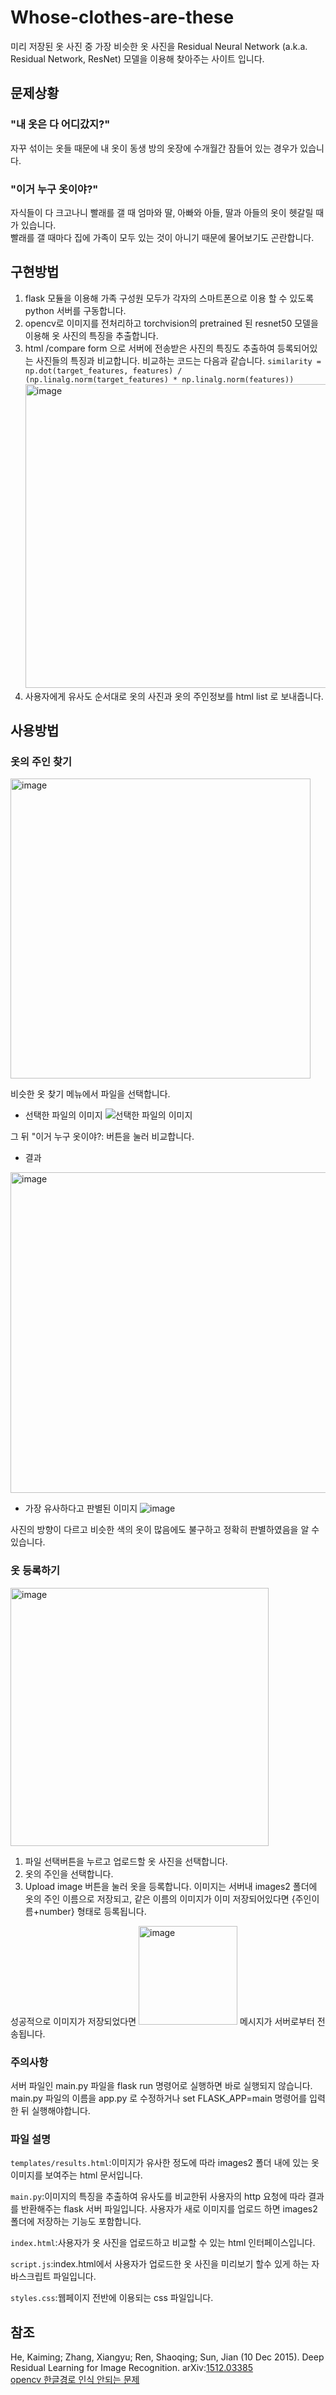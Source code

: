 # Whose-clothes-are-these  

미리 저장된 옷 사진 중 가장 비슷한 옷 사진을 Residual Neural Network (a.k.a. Residual Network, ResNet) 모델을 이용해 찾아주는 사이트 입니다.  

## 문제상황  

### "내 옷은 다 어디갔지?"  

자꾸 섞이는 옷들 때문에 내 옷이 동생 방의 옷장에 수개월간 잠들어 있는 경우가 있습니다.  

### "이거 누구 옷이야?"  

자식들이 다 크고나니 빨래를 갤 때 엄마와 딸, 아빠와 아들, 딸과 아들의 옷이 헷갈릴 때가 있습니다.  
빨래를 갤 때마다 집에 가족이 모두 있는 것이 아니기 때문에 물어보기도 곤란합니다.  



## 구현방법  
1. flask 모듈을 이용해 가족 구성원 모두가 각자의 스마트폰으로 이용 할 수 있도록 python 서버를 구동합니다.
2. opencv로 이미지를 전처리하고 torchvision의 pretrained 된 resnet50 모델을 이용해 옷 사진의 특징을 추출합니다.
3. html /compare form 으로 서버에 전송받은 사진의 특징도 추출하여 등록되어있는 사진들의 특징과 비교합니다.
비교하는 코드는 다음과 같습니다. ```similarity = np.dot(target_features, features) / (np.linalg.norm(target_features) * np.linalg.norm(features))```
<img width="486" alt="image" src="https://github.com/younghun1124/Whose-clothes-are-these/assets/83543030/c9dec382-5a38-43d6-b2c6-730b858fe0fd"><br>  
4. 사용자에게 유사도 순서대로 옷의 사진과 옷의 주인정보를 html list 로 보내줍니다.

## 사용방법

### 옷의 주인 찾기
<img width="480" alt="image" src="https://github.com/younghun1124/Whose-clothes-are-these/assets/83543030/32959e58-291c-44e8-a948-cdf1efef40d3">


비슷한 옷 찾기 메뉴에서 파일을 선택합니다.

- 선택한 파일의 이미지
![선택한 파일의 이미지](https://github.com/younghun1124/Whose-clothes-are-these/assets/83543030/64fc1062-5fbf-4b96-b0f3-75282348f12b)

그 뒤 "이거 누구 옷이야?: 버튼을 눌러 비교합니다.  

- 결과
<img width="513" alt="image" src="https://github.com/younghun1124/Whose-clothes-are-these/assets/83543030/81356ea7-b02b-45ea-9b94-b32e66dc83f1">



- 가장 유사하다고 판별된 이미지
![image](https://github.com/younghun1124/Whose-clothes-are-these/assets/83543030/77aa238a-7c8b-4bae-826f-5b7446a5130d)

사진의 방향이 다르고 비슷한 색의 옷이 많음에도 불구하고 정확히 판별하였음을 알 수 있습니다.

### 옷 등록하기
<img width="413" alt="image" src="https://github.com/younghun1124/Whose-clothes-are-these/assets/83543030/e40eb6e4-3362-4f33-bcef-cc3defae66ec">

1. 파일 선택버튼을 누르고 업로드할 옷 사진을 선택합니다.  
2. 옷의 주인을 선택합니다.
3. Upload image 버튼을 눌러 옷을 등록합니다. 이미지는 서버내 images2 폴더에 옷의 주인 이름으로 저장되고, 같은 이름의 이미지가 이미 저장되어있다면 {주인이름+number} 형태로 등록됩니다.

성공적으로 이미지가 저장되었다면 <img width="158" alt="image" src="https://github.com/younghun1124/Whose-clothes-are-these/assets/83543030/cca1cdda-4b28-4b9d-81a8-617a671d9681"> 메시지가 서버로부터 전송됩니다.

### 주의사항
서버 파일인 main.py 파일을 flask run 명령어로 실행하면 바로 실행되지 않습니다. main.py 파일의 이름을 app.py 로 수정하거나 set FLASK_APP=main 명령어를 입력한 뒤 실행해야합니다.

### 파일 설명
```templates/results.html```:이미지가 유사한 정도에 따라 images2 폴더 내에 있는 옷 이미지를 보여주는 html 문서입니다.

```main.py```:이미지의 특징을 추출하여 유사도를 비교한뒤 사용자의 http 요청에 따라 결과를 반환해주는 flask 서버 파일입니다. 사용자가 새로 이미지를 업로드 하면 images2 폴더에 저장하는 기능도 포함합니다.

```index.html```:사용자가 옷 사진을 업로드하고 비교할 수 있는 html 인터페이스입니다.

```script.js```:index.html에서 사용자가 업로드한 옷 사진을 미리보기 할수 있게 하는 자바스크립트 파일입니다.  

```styles.css```:웹페이지 전반에 이용되는 css 파일입니다.
## 참조  
He, Kaiming; Zhang, Xiangyu; Ren, Shaoqing; Sun, Jian (10 Dec 2015). Deep Residual Learning for Image Recognition. arXiv:[1512.03385](https://arxiv.org/abs/1512.03385)  
[opencv 한글경로 인식 안되는 문제](https://bskyvision.com/entry/python-cv2imread-%ED%95%9C%EA%B8%80-%ED%8C%8C%EC%9D%BC-%EA%B2%BD%EB%A1%9C-%EC%9D%B8%EC%8B%9D%EC%9D%84-%EB%AA%BB%ED%95%98%EB%8A%94-%EB%AC%B8%EC%A0%9C-%ED%95%B4%EA%B2%B0-%EB%B0%A9%EB%B2%95)
